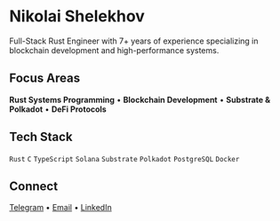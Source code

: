 # Nikolai Shelekhov

Full-Stack Rust Engineer with 7+ years of experience specializing in blockchain development and high-performance systems.

## Focus Areas

**Rust Systems Programming** • **Blockchain Development** • **Substrate & Polkadot** • **DeFi Protocols**

## Tech Stack

`Rust` `C` `TypeScript` `Solana` `Substrate` `Polkadot` `PostgreSQL` `Docker`

## Connect

[Telegram](https://t.me/alloc33) • [Email](mailto:nickshv13@icloud.com) • [LinkedIn](https://linkedin.com/in/nshelehov)